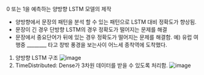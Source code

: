 0 또는 1을 예측하는 양방향 LSTM 모델의 제작
   - 양방향에서 문장의 패턴을 분석 할 수 있는 패턴으로 LSTM 대비 정확도가 향상됨.
   - 문장이 긴 경우 단방향 LSTM의 경우 정확도가 떨어지는 문제를 해결
   - 문장에서 중요단어가 뒤에 있는 경우 정확도가 떨어지는 문제를 해결함.
     예) 유럽 여행중 ________ 타고 창밖 풍경을 보는사이 어느세 종착역에 도착했다. 

1. 양방향 LSTM 구조
![image](https://user-images.githubusercontent.com/74487628/180231087-2efc604d-005e-40f2-b6db-745fdbcaff18.png)
2. TimeDistributed: Dense가 3차원 데이터를 받을 수 있도록 처리함.
![image](https://user-images.githubusercontent.com/74487628/180231135-4bc77d5d-02af-436e-b1cc-a7d61e427def.png)
